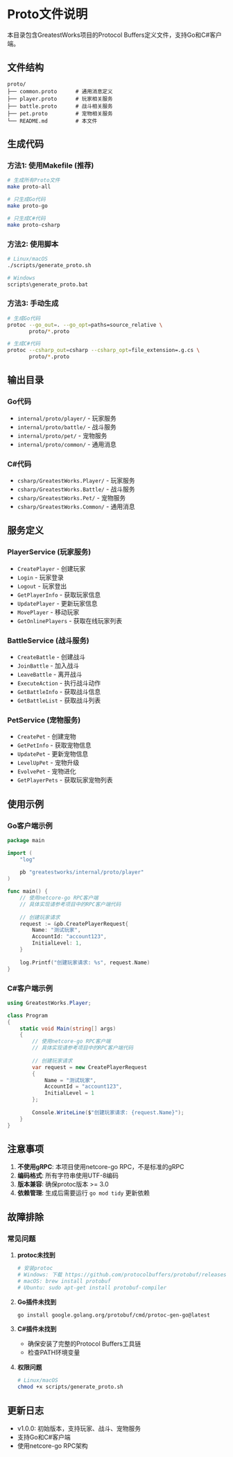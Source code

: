 # Proto文件说明

本目录包含GreatestWorks项目的Protocol Buffers定义文件，支持Go和C#客户端。

## 文件结构

```
proto/
├── common.proto      # 通用消息定义
├── player.proto      # 玩家相关服务
├── battle.proto      # 战斗相关服务
├── pet.proto         # 宠物相关服务
└── README.md         # 本文件
```

## 生成代码

### 方法1: 使用Makefile (推荐)

```bash
# 生成所有Proto文件
make proto-all

# 只生成Go代码
make proto-go

# 只生成C#代码
make proto-csharp
```

### 方法2: 使用脚本

```bash
# Linux/macOS
./scripts/generate_proto.sh

# Windows
scripts\generate_proto.bat
```

### 方法3: 手动生成

```bash
# 生成Go代码
protoc --go_out=. --go_opt=paths=source_relative \
       proto/*.proto

# 生成C#代码
protoc --csharp_out=csharp --csharp_opt=file_extension=.g.cs \
       proto/*.proto
```

## 输出目录

### Go代码
- `internal/proto/player/` - 玩家服务
- `internal/proto/battle/` - 战斗服务
- `internal/proto/pet/` - 宠物服务
- `internal/proto/common/` - 通用消息

### C#代码
- `csharp/GreatestWorks.Player/` - 玩家服务
- `csharp/GreatestWorks.Battle/` - 战斗服务
- `csharp/GreatestWorks.Pet/` - 宠物服务
- `csharp/GreatestWorks.Common/` - 通用消息

## 服务定义

### PlayerService (玩家服务)
- `CreatePlayer` - 创建玩家
- `Login` - 玩家登录
- `Logout` - 玩家登出
- `GetPlayerInfo` - 获取玩家信息
- `UpdatePlayer` - 更新玩家信息
- `MovePlayer` - 移动玩家
- `GetOnlinePlayers` - 获取在线玩家列表

### BattleService (战斗服务)
- `CreateBattle` - 创建战斗
- `JoinBattle` - 加入战斗
- `LeaveBattle` - 离开战斗
- `ExecuteAction` - 执行战斗动作
- `GetBattleInfo` - 获取战斗信息
- `GetBattleList` - 获取战斗列表

### PetService (宠物服务)
- `CreatePet` - 创建宠物
- `GetPetInfo` - 获取宠物信息
- `UpdatePet` - 更新宠物信息
- `LevelUpPet` - 宠物升级
- `EvolvePet` - 宠物进化
- `GetPlayerPets` - 获取玩家宠物列表

## 使用示例

### Go客户端示例

```go
package main

import (
    "log"
    
    pb "greatestworks/internal/proto/player"
)

func main() {
    // 使用netcore-go RPC客户端
    // 具体实现请参考项目中的RPC客户端代码
    
    // 创建玩家请求
    request := &pb.CreatePlayerRequest{
        Name: "测试玩家",
        AccountId: "account123",
        InitialLevel: 1,
    }
    
    log.Printf("创建玩家请求: %s", request.Name)
}
```

### C#客户端示例

```csharp
using GreatestWorks.Player;

class Program
{
    static void Main(string[] args)
    {
        // 使用netcore-go RPC客户端
        // 具体实现请参考项目中的RPC客户端代码
        
        // 创建玩家请求
        var request = new CreatePlayerRequest
        {
            Name = "测试玩家",
            AccountId = "account123",
            InitialLevel = 1
        };
        
        Console.WriteLine($"创建玩家请求: {request.Name}");
    }
}
```

## 注意事项

1. **不使用gRPC**: 本项目使用netcore-go RPC，不是标准的gRPC
2. **编码格式**: 所有字符串使用UTF-8编码
3. **版本兼容**: 确保protoc版本 >= 3.0
4. **依赖管理**: 生成后需要运行 `go mod tidy` 更新依赖

## 故障排除

### 常见问题

1. **protoc未找到**
   ```bash
   # 安装protoc
   # Windows: 下载 https://github.com/protocolbuffers/protobuf/releases
   # macOS: brew install protobuf
   # Ubuntu: sudo apt-get install protobuf-compiler
   ```

2. **Go插件未找到**
   ```bash
   go install google.golang.org/protobuf/cmd/protoc-gen-go@latest
   ```

3. **C#插件未找到**
   - 确保安装了完整的Protocol Buffers工具链
   - 检查PATH环境变量

4. **权限问题**
   ```bash
   # Linux/macOS
   chmod +x scripts/generate_proto.sh
   ```

## 更新日志

- v1.0.0: 初始版本，支持玩家、战斗、宠物服务
- 支持Go和C#客户端
- 使用netcore-go RPC架构
